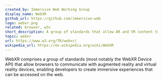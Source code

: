 ```yaml
---
created_by: Immersive Web Working Group
display_name: WebXR
github_url: https://github.com/immersive-web
logo: webxr.png
related: browser, w3c
short_description: A group of standards that allow AR and VR content to be experienced through a web browser.
topic: webxr
url: https://www.w3.org/TR/webxr/
wikipedia_url: https://en.wikipedia.org/wiki/WebXR
---
```

WebXR comprises a group of standards (most notably the WebXR Device API) that allow browsers to communicate with augmented reality and virtual reality devices, enabling developers to create immersive experiences that can be accessed on the web.
